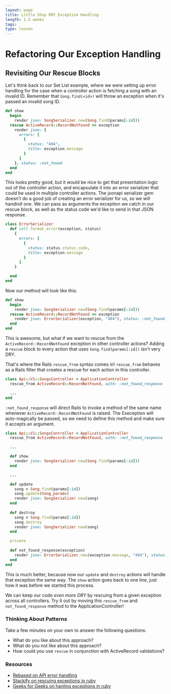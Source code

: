 ```yaml
---
layout: page
title: Little Shop DRY Exception Handling
length: 1.5 weeks
tags:
type: lesson
---
```


# Refactoring Our Exception Handling

## Revisiting Our Rescue Blocks

Let's think back to our Set List example, where we were setting up error handling for the case when a controller action is fetching a song with an invalid ID. Remember that `Song.find(<id>)` will throw an exception when it's passed an invalid song ID. 
```ruby
def show
  begin
    render json: SongSerializer.new(Song.find(params[:id]))
  rescue ActiveRecord::RecordNotFound => exception
    render json: {
      errors: [
        {
          status: "404",
          title: exception.message
        }
      ]
    }, status: :not_found
  end
end
```

This looks pretty good, but it would be nice to get that presentation logic out of the controller action, and encapsulate it into an error serializer that could be used in multiple controller actions. The jsonapi serializer gem doesn't do a good job of creating an error serializer for us, so we will handroll one. We can pass as arguments the exception we catch in our rescue block, as well as the status code we'd like to send in that JSON response.

```ruby
class ErrorSerializer
  def self.format_error(exception, status)
    {
      errors: [
        {
          status: status.status_code,
          title: exception.message
        }
      ]
    }

  end
end
```

Now our method will look like this:

```ruby
def show
  begin
    render json: SongSerializer.new(Song.find(params[:id]))
  rescue ActiveRecord::RecordNotFound => exception
    render json: ErrorSerializer(exception, "404"), status: :not_found
  end
end
```

This is awesome, but what if we want to rescue from the `ActiveRecord::RecordNotFound` exception in other controller actions? Adding a `rescue` block to every action that uses `Song.find(params[:id])` isn't very DRY.

That's where the Rails `rescue_from` syntax comes in! `rescue_from` behaves as a Rails filter that creates a rescue for each action in this controller. 

```ruby
class Api::V1::SongsController < ApplicationController
  rescue_from ActiveRecord::RecordNotFound, with: :not_found_response

  ...
end
```

`:not_found_response` will direct Rails to invoke a method of the same name whenever `ActiveRecord::RecordNotFound` is raised. The Exeception will auto-magically be passed, so we need to define this method and make sure it accepts an argument.

```ruby
class Api::V1::SongsController < ApplicationController
  rescue_from ActiveRecord::RecordNotFound, with: :not_found_response

  ...

  def show
    render json: SongSerializer.new(Song.find(params[:id])) 
  end

  ...

  def update
    song = Song.find(params[:id])
    song.update(Song_params)
    render json: SongSerializer.new(song)
  end
  
  def destroy
    song = Song.find(params[:id])
    song.destroy
    render json: SongSerializer.new(song)
  end

  private
 
  def not_found_response(exception)
    render json: ErrorSerializer.new(exception.message, "404"), status: :not_found
  end
end
```

This is much better, because now our `update` and `destroy` actions will handle that exception the same way. The `show` action goes back to one line, just how it was before we started this process.

We can keep our code _even more DRY_ by rescuing from a given exception across all controllers. Try it out by moving this `rescue_from` and `not_found_response` method to the ApplicationController!

### Thinking About Patterns

Take a few minutes on your own to answer the following questions:

* What do you like about this approach?
* What do you not like about this approach?
* How could you use `rescue` in conjunction with ActiveRecord validations?

### Resources

* [Rebased on API error handling](https://blog.rebased.pl/2016/11/07/api-error-handling.html)
* [Stackify on rescuing exceptions in ruby](https://stackify.com/rescue-exceptions-ruby/)
* [Geeks for Geeks on hanling exceptions in ruby](https://www.geeksforgeeks.org/ruby-exception-handling/)

